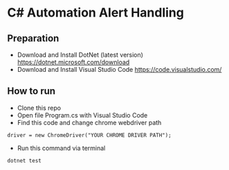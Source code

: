 # C# Automation Alert Handling

## Preparation
- Download and Install DotNet (latest version) https://dotnet.microsoft.com/download
- Download and Install Visual Studio Code https://code.visualstudio.com/


## How to run

-  Clone this repo
-  Open file Program.cs with Visual Studio Code
-  Find this code and change chrome webdriver path 
```
driver = new ChromeDriver("YOUR CHROME DRIVER PATH");
```
-  Run this command via terminal
```
dotnet test
```